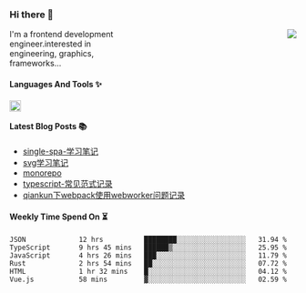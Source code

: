 <!--
**zhaohuanyuu/zhaohuanyuu** is a ✨ _special_ ✨ repository because its `README.md` (this file) appears on your GitHub profile.
-->

### Hi there 👋

<picture>
  <source media="(prefers-color-scheme: dark)" srcset="https://github-readme-stats.vercel.app/api?username=zhaohuanyuu&count_private=true&show_icons=true&theme=city_lights&hide_title=true">
  <img align="right" src="https://github-readme-stats.vercel.app/api?username=zhaohuanyuu&count_private=true&show_icons=true&hide_title=true">
</picture>

<p align="left" style="width:40%">I'm a frontend development engineer.interested in engineering, graphics, frameworks...</p>

#### Languages And Tools ✨

<img align="left" height="20" src="https://skillicons.dev/icons?i=js,ts,nodejs,rust,react,vue,svelte,gatsby,graphql,nestjs" />

</br>

#### Latest Blog Posts 📚
<!-- BLOG-POST-LIST:START -->
- [single-spa-学习笔记](https://auu.zone/post/single-spa-note)
- [svg学习笔记](https://auu.zone/post/svg-note)
- [monorepo](https://auu.zone/post/monorepo)
- [typescript-常见范式记录](https://auu.zone/post/ts-pattern)
- [qiankun下webpack使用webworker问题记录](https://auu.zone/post/wp-worker)
<!-- BLOG-POST-LIST:END -->

#### Weekly Time Spend On ⏳
<!--START_SECTION:waka-->

```text
JSON             12 hrs          ████████░░░░░░░░░░░░░░░░░   31.94 %
TypeScript       9 hrs 45 mins   ██████▒░░░░░░░░░░░░░░░░░░   25.95 %
JavaScript       4 hrs 26 mins   ███░░░░░░░░░░░░░░░░░░░░░░   11.79 %
Rust             2 hrs 54 mins   ██░░░░░░░░░░░░░░░░░░░░░░░   07.72 %
HTML             1 hr 32 mins    █░░░░░░░░░░░░░░░░░░░░░░░░   04.12 %
Vue.js           58 mins         ▓░░░░░░░░░░░░░░░░░░░░░░░░   02.59 %
```

<!--END_SECTION:waka-->
